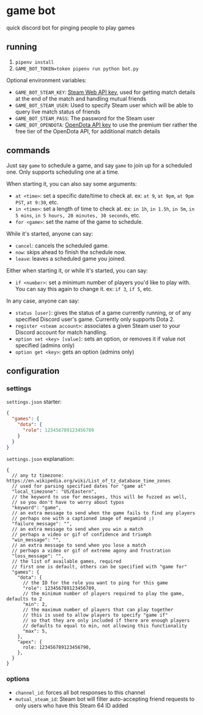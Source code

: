 # game bot

quick discord bot for pinging people to play games

## running

1. `pipenv install`
2. `GAME_BOT_TOKEN=token pipenv run python bot.py` 

Optional environment variables:

* `GAME_BOT_STEAM_KEY`: [Steam Web API key](https://steamcommunity.com/dev/apikey), used for getting match details at the end of the match and handling mutual friends
* `GAME_BOT_STEAM_USER`: Used to specify Steam user which will be able to query live match status of friends
* `GAME_BOT_STEAM_PASS`: The password for the Steam user
* `GAME_BOT_OPENDOTA`: [OpenDota API key](https://www.opendota.com/api-keys) to use the premium tier rather the free tier of the OpenDota API, for additional match details

## commands

Just say `game` to schedule a game, and say `game` to join up for a scheduled one. Only supports scheduling one at a time.

When starting it, you can also say some arguments:

* `at <time>`: set a specific date/time to check at. ex: `at 9`, `at 9pm`, `at 9pm PST`, `at 9:30`, etc.
* `in <time>`: set a length of time to check at. ex: `in 1h`, `in 1.5h`, `in 5m`, `in 5 mins`, `in 5 hours, 20 minutes, 30 seconds`, etc.
* `for <game>`: set the name of the game to schedule.

While it's started, anyone can say:

* `cancel`: cancels the scheduled game.
* `now`: skips ahead to finish the schedule now.
* `leave`: leaves a scheduled game you joined.

Either when starting it, or while it's started, you can say:

* `if <number>`: set a minimum number of players you'd like to play with. You can say this again to change it. ex: `if 3`, `if 5`, etc.

In any case, anyone can say:

* `status [user]`: gives the status of a game currently running, or of any specified Discord user's game. Currently only supports Dota 2. 
* `register <steam account>`: associates a given Steam user to your Discord account for match handling.
* `option set <key> [value]`: sets an option, or removes it if value not specified (admins only)
* `option get <key>`: gets an option (admins only)

## configuration

### settings

`settings.json` starter:

```json
{
  "games": {
    "dota": {
      "role": 123456789123456789
    }
  }
}
```

`settings.json` explanation:

```json5
{
  // any tz timezone: https://en.wikipedia.org/wiki/List_of_tz_database_time_zones
  // used for parsing specified dates for "game at"
  "local_timezone": "US/Eastern",
  // the keyword to use for messages, this will be fuzzed as well,
  // so you don't have to worry about typos
  "keyword": "game",
  // an extra message to send when the game fails to find any players
  // perhaps one with a captioned image of megamind ;)
  "failure_message": "",
  // an extra message to send when you win a match
  // perhaps a video or gif of confidence and triumph
  "win_message": "",
  // an extra message to send when you lose a match
  // perhaps a video or gif of extreme agony and frustration
  "loss_message": "",
  // the list of available games, required
  // first one is default, others can be specified with "game for"
  "games": {
    "dota": {
      // the ID for the role you want to ping for this game
      "role": 123456789123456789,
      // the minimum number of players required to play the game, defaults to 2
      "min": 2,
      // the maximum number of players that can play together
      // this is used to allow players to specify "game if"
      // so that they are only included if there are enough players
      // defaults to equal to min, not allowing this functionality
      "max": 5,
    },
    "apex": {
      role: 123456789123456790,
    },
  }
}
```

### options

* `channel_id`: forces all bot responses to this channel
* `mutual_steam_id`: Steam bot will filter auto-accepting friend requests to only users who have this Steam 64 ID added
